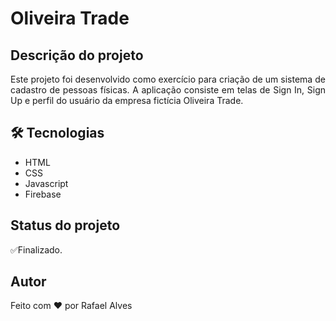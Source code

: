# Oliveira Trade

## Descrição do projeto
<p align="justify">Este projeto foi desenvolvido como exercício para criação de um sistema de cadastro de pessoas físicas. A aplicação consiste em telas de Sign In, Sign Up e perfil do usuário da empresa fictícia Oliveira Trade.</p>

## 🛠 Tecnologias
- HTML
- CSS
- Javascript
- Firebase


## Status do projeto
<p align="justify">✅Finalizado.</p>

## Autor
<p align="justify">Feito com ❤️ por Rafael Alves</p>
